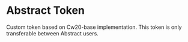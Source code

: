 # Abstract Token

Custom token based on Cw20-base implementation.
This token is only transferable between Abstract users.
